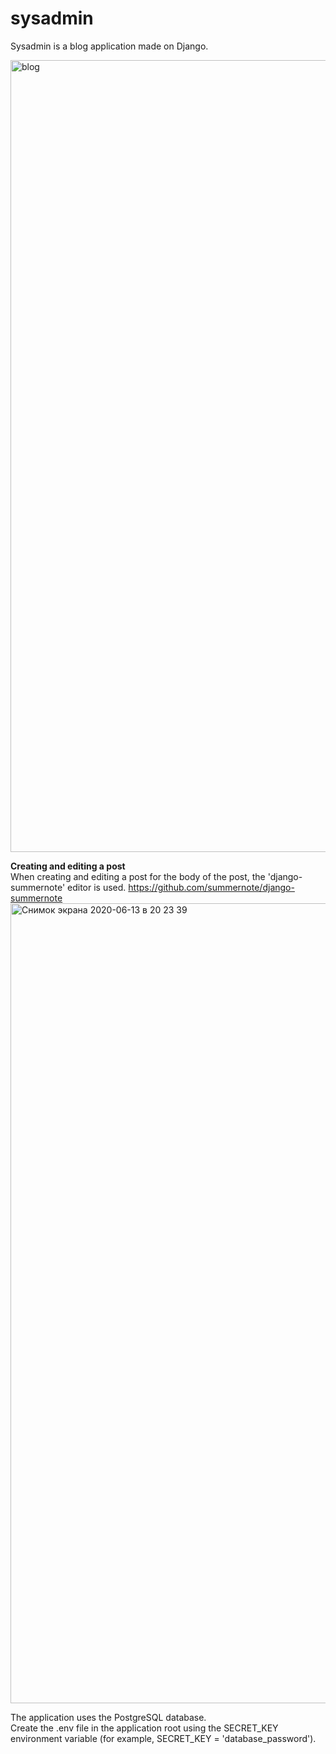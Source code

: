 # sysadmin
Sysadmin is а blog application made on Django.

<img width="1267" alt="blog" src="https://user-images.githubusercontent.com/44861438/84574938-90012700-adb2-11ea-9e05-e540e0e0ff69.png">

**Creating and editing a post**<br>
When creating and editing a post for the body of the post, the 'django-summernote' editor is used.
https://github.com/summernote/django-summernote
<img width="1280" alt="Снимок экрана 2020-06-13 в 20 23 39" src="https://user-images.githubusercontent.com/44861438/84575145-defb8c00-adb3-11ea-962c-3b0280a6f8e2.png">

The application uses the PostgreSQL database.<br>
Create the .env file in the application root using the SECRET_KEY environment variable (for example, SECRET_KEY = 'database_password').
